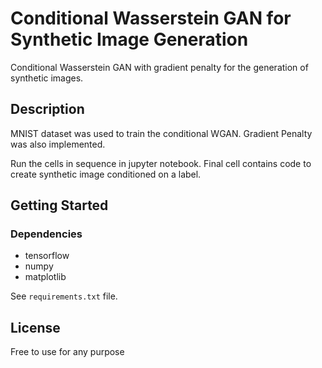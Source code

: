# Conditional Wasserstein GAN for Synthetic Image Generation

Conditional Wasserstein GAN with gradient penalty for the generation of synthetic images.

## Description

MNIST dataset was used to train the conditional WGAN. Gradient Penalty was also implemented. 

Run the cells in sequence in jupyter notebook. Final cell contains code to create synthetic 
image conditioned on a label.

## Getting Started

### Dependencies

* tensorflow
* numpy
* matplotlib

See `requirements.txt` file.


## License

Free to use for any purpose